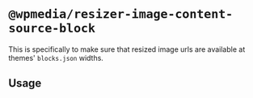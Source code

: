 # `@wpmedia/resizer-image-content-source-block`

This is specifically to make sure that resized image urls are available at themes' `blocks.json` widths. 

## Usage
